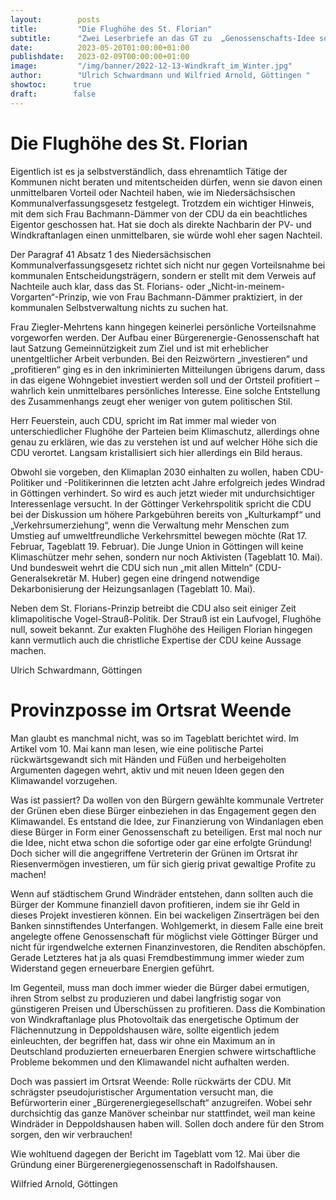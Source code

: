 ```yaml
---
layout:        posts
title:         "Die Flughöhe des St. Florian"
subtitle:      "Zwei Leserbriefe an das GT zu  „Genossenschafts-Idee sorgt für heftigen Streit“ vom 10. Mai."
date:          2023-05-20T01:00:00+01:00
publishdate:   2023-02-09T00:00:00+01:00
image:         "/img/banner/2022-12-13-Windkraft_im_Winter.jpg"
author:        "Ulrich Schwardmann und Wilfried Arnold, Göttingen "
showtoc:      true
draft:        false
---
```


# Die Flughöhe des St. Florian

Eigentlich ist es ja selbstverständlich, dass ehrenamtlich Tätige der Kommunen nicht beraten und mitentscheiden dürfen, wenn sie davon einen unmittelbaren Vorteil oder Nachteil haben, wie im Niedersächsischen Kommunalverfassungsgesetz festgelegt. Trotzdem ein wichtiger Hinweis, mit dem sich Frau Bachmann-Dämmer von der CDU da ein beachtliches Eigentor geschossen hat. Hat sie doch als direkte Nachbarin der PV- und Windkraftanlagen einen unmittelbaren, sie würde wohl eher sagen Nachteil.

Der Paragraf 41 Absatz 1 des Niedersächsischen Kommunalverfassungsgesetz richtet sich nicht nur gegen Vorteilsnahme bei kommunalen Entscheidungsträgern, sondern er stellt mit dem Verweis auf Nachteile auch klar, dass das St. Florians- oder „Nicht-in-meinem-Vorgarten“-Prinzip, wie von Frau Bachmann-Dämmer praktiziert, in der kommunalen Selbstverwaltung nichts zu suchen hat.

Frau Ziegler-Mehrtens kann hingegen keinerlei persönliche Vorteilsnahme vorgeworfen werden. Der Aufbau einer Bürgerenergie-Genossenschaft hat laut Satzung Gemeinnützigkeit zum Ziel und ist mit erheblicher unentgeltlicher Arbeit verbunden. Bei den Reizwörtern „investieren“ und „profitieren“ ging es in den inkriminierten Mitteilungen übrigens darum, dass in das eigene Wohngebiet investiert werden soll und der Ortsteil profitiert – wahrlich kein unmittelbares persönliches Interesse. Eine solche Entstellung des Zusammenhangs zeugt eher weniger von gutem politischen Stil.

Herr Feuerstein, auch CDU, spricht im Rat immer mal wieder von unterschiedlicher Flughöhe der Parteien beim Klimaschutz, allerdings ohne genau zu erklären, wie das zu verstehen ist und auf welcher Höhe sich die CDU verortet. Langsam kristallisiert sich hier allerdings ein Bild heraus.

Obwohl sie vorgeben, den Klimaplan 2030 einhalten zu wollen, haben CDU-Politiker und -Politikerinnen die letzten acht Jahre erfolgreich jedes Windrad in Göttingen verhindert. So wird es auch jetzt wieder mit undurchsichtiger Interessenlage versucht. In der Göttinger Verkehrspolitik spricht die CDU bei der Diskussion um höhere Parkgebühren bereits von „Kulturkampf“ und „Verkehrsumerziehung“, wenn die Verwaltung mehr Menschen zum Umstieg auf umweltfreundliche Verkehrsmittel bewegen möchte (Rat 17. Februar, Tageblatt 19. Februar). Die Junge Union in Göttingen will keine Klimaschützer mehr sehen, sondern nur noch Aktivisten (Tageblatt 10. Mai). Und bundesweit wehrt die CDU sich nun „mit allen Mitteln“ (CDU-Generalsekretär M. Huber) gegen eine dringend notwendige Dekarbonisierung der Heizungsanlagen (Tageblatt 10. Mai).

Neben dem St. Florians-Prinzip betreibt die CDU also seit einiger Zeit klimapolitische Vogel-Strauß-Politik. Der Strauß ist ein Laufvogel, Flughöhe null, soweit bekannt. Zur exakten Flughöhe des Heiligen Florian hingegen kann vermutlich auch die christliche Expertise der CDU keine Aussage machen.

Ulrich Schwardmann, Göttingen 

# Provinzposse im Ortsrat Weende

Man glaubt es manchmal nicht, was so im Tageblatt berichtet wird. Im Artikel vom 10. Mai kann man lesen, wie eine politische Partei rückwärtsgewandt sich mit Händen und Füßen und herbeigeholten Argumenten dagegen wehrt, aktiv und mit neuen Ideen gegen den Klimawandel vorzugehen.

Was ist passiert? Da wollen von den Bürgern gewählte kommunale Vertreter der Grünen eben diese Bürger einbeziehen in das Engagement gegen den Klimawandel. Es entstand die Idee, zur Finanzierung von Windanlagen eben diese Bürger in Form einer Genossenschaft zu beteiligen. Erst mal noch nur die Idee, nicht etwa schon die sofortige oder gar eine erfolgte Gründung! Doch sicher will die angegriffene Vertreterin der Grünen im Ortsrat ihr Riesenvermögen investieren, um für sich gierig privat gewaltige Profite zu machen!

Wenn auf städtischem Grund Windräder entstehen, dann sollten auch die Bürger der Kommune finanziell davon profitieren, indem sie ihr Geld in dieses Projekt investieren können. Ein bei wackeligen Zinserträgen bei den Banken sinnstiftendes Unterfangen. Wohlgemerkt, in diesem Falle eine breit angelegte offene Genossenschaft für möglichst viele Göttinger Bürger und nicht für irgendwelche externen Finanzinvestoren, die Renditen abschöpfen. Gerade Letzteres hat ja als quasi Fremdbestimmung immer wieder zum Widerstand gegen erneuerbare Energien geführt.

Im Gegenteil, muss man doch immer wieder die Bürger dabei ermutigen, ihren Strom selbst zu produzieren und dabei langfristig sogar von günstigeren Preisen und Überschüssen zu profitieren. Dass die Kombination von Windkraftanlage plus Photovoltaik das energetische Optimum der Flächennutzung in Deppoldshausen wäre, sollte eigentlich jedem einleuchten, der begriffen hat, dass wir ohne ein Maximum an in Deutschland produzierten erneuerbaren Energien schwere wirtschaftliche Probleme bekommen und den Klimawandel nicht aufhalten werden.

Doch was passiert im Ortsrat Weende: Rolle rückwärts der CDU. Mit schrägster pseudojuristischer Argumentation versucht man, die Befürworterin einer „Bürgerenergiegesellschaft“ anzugreifen. Wobei sehr durchsichtig das ganze Manöver scheinbar nur stattfindet, weil man keine Windräder in Deppoldshausen haben will. Sollen doch andere für den Strom sorgen, den wir verbrauchen!

Wie wohltuend dagegen der Bericht im Tageblatt vom 12. Mai über die Gründung einer Bürgerenergiegenossenschaft in Radolfshausen.

Wilfried Arnold, Göttingen 

